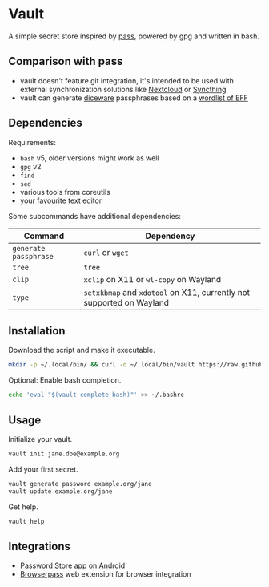 # Vault

A simple secret store inspired by [pass](https://www.passwordstore.org/), powered by gpg and written in bash.

## Comparison with pass

- vault doesn't feature git integration, it's intended to be used with external synchronization solutions like [Nextcloud](https://nextcloud.com/) or [Syncthing](https://syncthing.net/)
- vault can generate [diceware](https://wikipedia.org/wiki/Diceware) passphrases based on a [wordlist of EFF](https://www.eff.org/dice)

## Dependencies

Requirements:

- `bash` v5, older versions might work as well
- `gpg` v2
- `find`
- `sed`
- various tools from coreutils
- your favourite text editor

Some subcommands have additional dependencies:

Command               | Dependency
----------------------|-------------
`generate passphrase` | `curl` or `wget`
`tree`                | `tree`
`clip`                | `xclip` on X11 or `wl-copy` on Wayland
`type`                | `setxkbmap` and `xdotool` on X11, currently not supported on Wayland

## Installation

Download the script and make it executable.

~~~ bash
mkdir -p ~/.local/bin/ && curl -o ~/.local/bin/vault https://raw.githubusercontent.com/dadevel/vault/master/vault.sh && chmod 0755 ~/.local/bin/vault
~~~

Optional: Enable bash completion.

~~~ bash
echo 'eval "$(vault complete bash)"' >> ~/.bashrc
~~~

## Usage

Initialize your vault.

~~~ bash
vault init jane.doe@example.org
~~~

Add your first secret.

~~~ bash
vault generate password example.org/jane
vault update example.org/jane
~~~

Get help.

~~~ bash
vault help
~~~

## Integrations

- [Password Store](https://github.com/android-password-store/Android-Password-Store) app on Android
- [Browserpass](https://github.com/browserpass/browserpass-extension) web extension for browser integration

